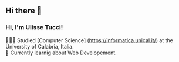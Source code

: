 ## Hi there 👋

<!--UlisseTucci/UlisseTucci** is a ✨ _special_ ✨ repository because its `README.md` (this file) appears on your GitHub profile.

Here are some ideas to get you started:

- 🔭 I’m currently working on ...
- 🌱 I’m currently learning ...
- 👯 I’m looking to collaborate on ...
- 🤔 I’m looking for help with ...
- 💬 Ask me about ...
- 📫 How to reach me: ...
- 😄 Pronouns: ...
- ⚡ Fun fact: ...
-->

### Hi, I'm Ulisse Tucci!

👩🏻‍🎓 Studied [Computer Science] (https://informatica.unical.it/) at the University of Calabria, Italia.<br/>
💭 Currently learnig about Web Developement.<br/>

<!-- GitHub stats from -->
